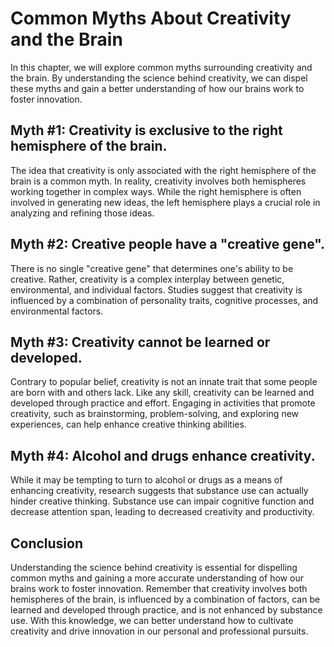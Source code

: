 Common Myths About Creativity and the Brain
======================================================================================

In this chapter, we will explore common myths surrounding creativity and the brain. By understanding the science behind creativity, we can dispel these myths and gain a better understanding of how our brains work to foster innovation.

Myth #1: Creativity is exclusive to the right hemisphere of the brain.
----------------------------------------------------------------------

The idea that creativity is only associated with the right hemisphere of the brain is a common myth. In reality, creativity involves both hemispheres working together in complex ways. While the right hemisphere is often involved in generating new ideas, the left hemisphere plays a crucial role in analyzing and refining those ideas.

Myth #2: Creative people have a "creative gene".
------------------------------------------------

There is no single "creative gene" that determines one's ability to be creative. Rather, creativity is a complex interplay between genetic, environmental, and individual factors. Studies suggest that creativity is influenced by a combination of personality traits, cognitive processes, and environmental factors.

Myth #3: Creativity cannot be learned or developed.
---------------------------------------------------

Contrary to popular belief, creativity is not an innate trait that some people are born with and others lack. Like any skill, creativity can be learned and developed through practice and effort. Engaging in activities that promote creativity, such as brainstorming, problem-solving, and exploring new experiences, can help enhance creative thinking abilities.

Myth #4: Alcohol and drugs enhance creativity.
----------------------------------------------

While it may be tempting to turn to alcohol or drugs as a means of enhancing creativity, research suggests that substance use can actually hinder creative thinking. Substance use can impair cognitive function and decrease attention span, leading to decreased creativity and productivity.

Conclusion
----------

Understanding the science behind creativity is essential for dispelling common myths and gaining a more accurate understanding of how our brains work to foster innovation. Remember that creativity involves both hemispheres of the brain, is influenced by a combination of factors, can be learned and developed through practice, and is not enhanced by substance use. With this knowledge, we can better understand how to cultivate creativity and drive innovation in our personal and professional pursuits.


